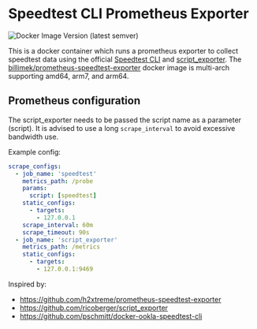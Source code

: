 # Speedtest CLI Prometheus Exporter

![Docker Image Version (latest semver)](https://img.shields.io/docker/v/billimek/prometheus-speedtest-exporter)

This is a docker container which runs a prometheus exporter to collect speedtest data using the official [Speedtest CLI](https://www.speedtest.net/apps/cli) and [script_exporter](https://github.com/ricoberger/script_exporter).  The [billimek/prometheus-speedtest-exporter](https://hub.docker.com/repository/docker/billimek/prometheus-speedtest-exporter) docker image is multi-arch supporting amd64, arm7, and arm64.

## Prometheus configuration

The script_exporter needs to be passed the script name as a parameter (script). It is advised to use a long `scrape_interval` to avoid excessive bandwidth use.

Example config:

```yaml
scrape_configs:
  - job_name: 'speedtest'
    metrics_path: /probe
    params:
      script: [speedtest]
    static_configs:
      - targets:
        - 127.0.0.1
    scrape_interval: 60m
    scrape_timeout: 90s
  - job_name: 'script_exporter'
    metrics_path: /metrics
    static_configs:
      - targets:
        - 127.0.0.1:9469
```

Inspired by:

* https://github.com/h2xtreme/prometheus-speedtest-exporter
* https://github.com/ricoberger/script_exporter
* https://github.com/pschmitt/docker-ookla-speedtest-cli